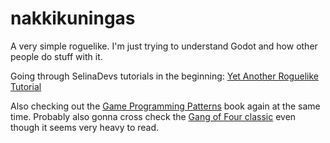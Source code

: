 # nakkikuningas

A very simple roguelike. I'm just trying to understand Godot and how other people
do stuff with it.

Going through SelinaDevs tutorials in the beginning:
[Yet Another Roguelike Tutorial](https://selinadev.github.io/05-rogueliketutorial-01/)

Also checking out the [Game Programming Patterns](https://gameprogrammingpatterns.com)
book again at the same time. Probably also gonna cross check the
[Gang of Four classic](https://www.amazon.com/Design-Patterns-Object-Oriented-Addison-Wesley-Professional-ebook/dp/B000SEIBB8/)
even though it seems very heavy to read.
